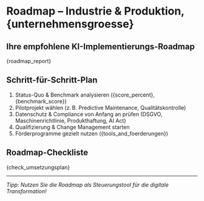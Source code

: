 # Roadmap – Industrie & Produktion, {unternehmensgroesse}

## Ihre empfohlene KI-Implementierungs-Roadmap

{roadmap_report}

## Schritt-für-Schritt-Plan

1. Status-Quo & Benchmark analysieren ({score_percent}, {benchmark_score})
2. Pilotprojekt wählen (z. B. Predictive Maintenance, Qualitätskontrolle)
3. Datenschutz & Compliance von Anfang an prüfen (DSGVO, Maschinenrichtlinie, Produkthaftung, AI Act)
4. Qualifizierung & Change Management starten
5. Förderprogramme gezielt nutzen ({tools_and_foerderungen})

## Roadmap-Checkliste

{check_umsetzungsplan}

---

_Tipp: Nutzen Sie die Roadmap als Steuerungstool für die digitale Transformation!_
